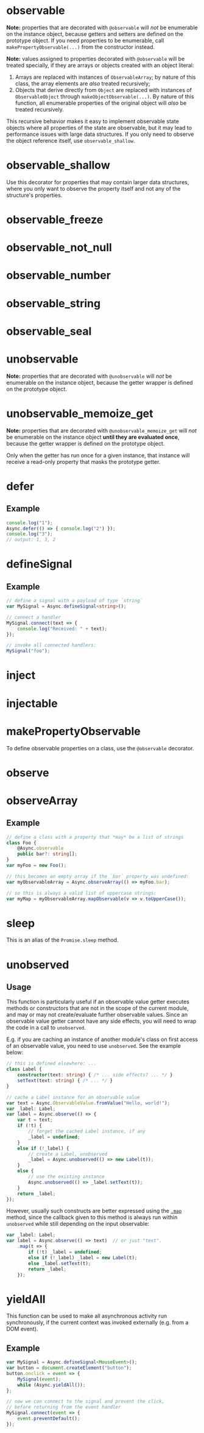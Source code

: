 # observable
<!-- seeAlso: unobservable -->
**Note:** properties that are decorated with `@observable` will _not_ be enumerable on the instance object, because getters and setters are defined on the prototype object. If you need properties to be enumerable, call `makePropertyObservable(...)` from the constructor instead.

**Note:** values assigned to properties decorated with `@observable` will be treated specially, if they are arrays or objects created with an object literal:

1. Arrays are replaced with instances of `ObservableArray`; by nature of this class, the array elements are _also_ treated recursively;
2. Objects that derive directly from `Object` are replaced with instances of `ObservableObject` through `makeObjectObservable(...)`. By nature of this function, all enumerable properties of the original object will _also_ be treated recursively.

This recursive behavior makes it easy to implement observable state objects where all properties of the state are observable, but it may lead to performance issues with large data structures. If you only need to observe the object reference itself, use `observable_shallow`.

# observable_shallow
<!-- seeAlso: observable, ObservableValue/shallow -->
Use this decorator for properties that may contain larger data structures, where you only want to observe the property itself and not any of the structure's properties.

# observable_freeze
<!-- seeAlso: observable -->
# observable_not_null
<!-- seeAlso: observable -->
# observable_number
<!-- seeAlso: observable -->
# observable_string
<!-- seeAlso: observable -->
# observable_seal
<!-- seeAlso: observable -->

# unobservable
<!-- seeAlso: observable -->
**Note:** properties that are decorated with `@unobservable` will _not_ be enumerable on the instance object, because the getter wrapper is defined on the prototype object.

# unobservable_memoize_get
<!-- seeAlso: observable, unobservable -->
**Note:** properties that are decorated with `@unobservable_memoize_get` will _not_ be enumerable on the instance object **until they are evaluated once**, because the getter wrapper is defined on the prototype object.

Only when the getter has run once for a given instance, that instance will receive a read-only property that masks the prototype getter.

# defer
## Example

```typescript
console.log("1");
Async.defer(() => { console.log("2") });
console.log("3");
// output: 1, 3, 2
```

# defineSignal
## Example

```typescript
// define a signal with a payload of type `string`
var MySignal = Async.defineSignal<string>();

// connect a handler
MySignal.connect(text => {
    console.log("Received: " + text);
});

// invoke all connected handlers:
MySignal("foo");
```

# inject
<!-- seeAlso: injectable, samples/injection -->
# injectable
<!-- seeAlso: inject, samples/injection -->

# makePropertyObservable
<!-- seeAlso: observable -->

To define observable properties on a class, use the `@observable` decorator.

# observe
<!-- seeAlso: unobserved, observable, unobservable -->

# observeArray
## Example

```typescript
// define a class with a property that *may* be a list of strings
class Foo {
    @Async.observable
    public bar?: string[];
}
var myFoo = new Foo();

// this becomes an empty array if the `bar` property was undefined:
var myObservableArray = Async.observeArray(() => myFoo.bar);

// so this is always a valid list of uppercase strings:
var myMap = myObservableArray.mapObservable(v => v.toUpperCase());
```

# sleep
This is an alias of the `Promise.sleep` method.

# unobserved
## Usage
This function is particularly useful if an observable value getter executes methods or constructors that are not in the scope of the current module, and may or may not create/evaluate further observable values. Since an observable value getter cannot have any side effects, you will need to wrap the code in a call to `unobserved`.

E.g. if you are caching an instance of another module's class on first access of an observable value, you need to use `unobserved`. See the example below:

```typescript
// this is defined elsewhere: ...
class Label {
    constructor(text: string) { /* ... side effects? ... */ }
    setText(text: string) { /* ... */ }
}

// cache a Label instance for an observable value
var text = Async.ObservableValue.fromValue("Hello, world!");
var _label: Label;
var label = Async.observe(() => {
    var t = text;
    if (!t) {
        // forget the cached Label instance, if any
        _label = undefined;
    }
    else if (!_label) {
        // create a Label, unobserved
        _label = Async.unobserved(() => new Label(t));
    }
    else {
        // use the existing instance
        Async.unobserved(() => _label.setText(t));
    }
    return _label;
});
```

However, usually such constructs are better expressed using the [`.map`](#ObservableValue_map) method, since the callback given to this method is always run within `unobserved` while still depending on the input observable:

```typescript
var _label: Label;
var label = Async.observe(() => text)  // or just "text".
    .map(t => {
        if (!t) _label = undefined;
        else if (!_label) _label = new Label(t);
        else _label.setText(t);
        return _label;
    });
```

# yieldAll
This function can be used to make all asynchronous activity run synchronously, if the current context was invoked externally (e.g. from a DOM event).

## Example

```typescript
var MySignal = Async.defineSignal<MouseEvent>();
var button = document.createElement("button");
button.onclick = event => {
    MySignal(event);
    while (Async.yieldAll());
};

// now we can connect to the signal and prevent the click,
// before returning from the event handler
MySignal.connect(event => {
    event.preventDefault();
});
```
